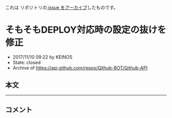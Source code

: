 これは  リポジトリの[ issue をアーカイブ]()したものです。

# そもそもDEPLOY対応時の設定の抜けを修正

- 2017/11/10 09:22 by KEINOS
- State: closed
- Archive of https://api.github.com/repos/Qithub-BOT/Qithub-API

## 本文



-----

## コメント
